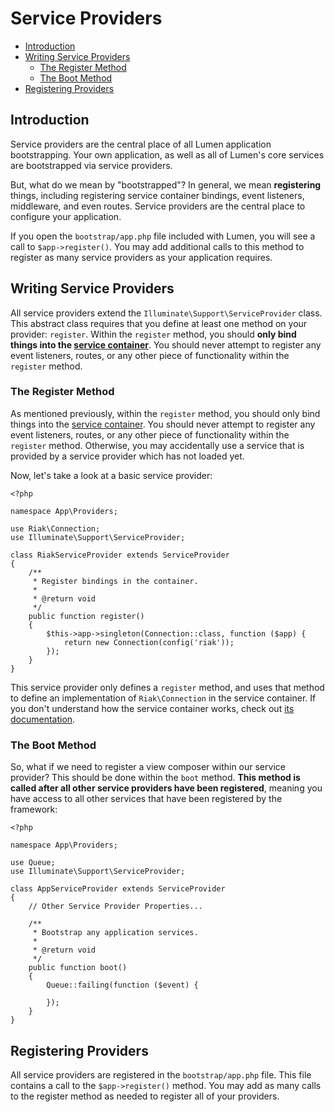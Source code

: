 # Service Providers

- [Introduction](#introduction)
- [Writing Service Providers](#writing-service-providers)
    - [The Register Method](#the-register-method)
    - [The Boot Method](#the-boot-method)
- [Registering Providers](#registering-providers)

<a name="introduction"></a>
## Introduction

Service providers are the central place of all Lumen application bootstrapping. Your own application, as well as all of Lumen's core services are bootstrapped via service providers.

But, what do we mean by "bootstrapped"? In general, we mean **registering** things, including registering service container bindings, event listeners, middleware, and even routes. Service providers are the central place to configure your application.

If you open the `bootstrap/app.php` file included with Lumen, you will see a call to `$app->register()`. You may add additional calls to this method to register as many service providers as your application requires.

<a name="writing-service-providers"></a>
## Writing Service Providers

All service providers extend the `Illuminate\Support\ServiceProvider` class. This abstract class requires that you define at least one method on your provider: `register`. Within the `register` method, you should **only bind things into the [service container](/docs/{{version}}/container)**. You should never attempt to register any event listeners, routes, or any other piece of functionality within the `register` method.

<a name="the-register-method"></a>
### The Register Method

As mentioned previously, within the `register` method, you should only bind things into the [service container](/docs/{{version}}/container). You should never attempt to register any event listeners, routes, or any other piece of functionality within the `register` method. Otherwise, you may accidentally use a service that is provided by a service provider which has not loaded yet.

Now, let's take a look at a basic service provider:

    <?php

    namespace App\Providers;

    use Riak\Connection;
    use Illuminate\Support\ServiceProvider;

    class RiakServiceProvider extends ServiceProvider
    {
        /**
         * Register bindings in the container.
         *
         * @return void
         */
        public function register()
        {
            $this->app->singleton(Connection::class, function ($app) {
                return new Connection(config('riak'));
            });
        }
    }

This service provider only defines a `register` method, and uses that method to define an implementation of `Riak\Connection` in the service container. If you don't understand how the service container works, check out [its documentation](/docs/{{version}}/container).

<a name="the-boot-method"></a>
### The Boot Method

So, what if we need to register a view composer within our service provider? This should be done within the `boot` method. **This method is called after all other service providers have been registered**, meaning you have access to all other services that have been registered by the framework:

    <?php

    namespace App\Providers;

    use Queue;
    use Illuminate\Support\ServiceProvider;

    class AppServiceProvider extends ServiceProvider
    {
        // Other Service Provider Properties...

        /**
         * Bootstrap any application services.
         *
         * @return void
         */
        public function boot()
        {
            Queue::failing(function ($event) {

            });
        }
    }

<a name="registering-providers"></a>
## Registering Providers

All service providers are registered in the `bootstrap/app.php` file. This file contains a call to the `$app->register()` method. You may add as many calls to the register method as needed to register all of your providers.
